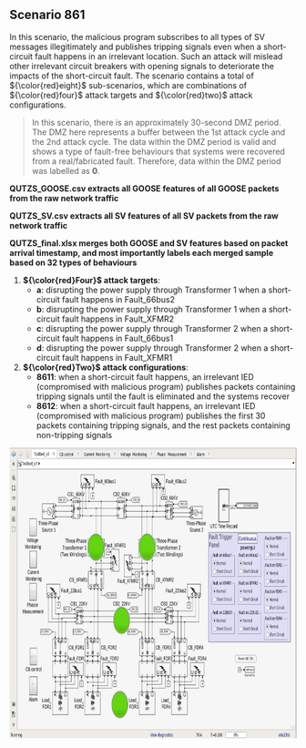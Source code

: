## Scenario 861
In this scenario, the malicious program subscribes to all types of SV messages illegitimately and publishes tripping signals even when a short-circuit fault happens in an irrelevant location. Such an attack will mislead other irrelevant circuit breakers with opening signals to deteriorate the impacts of the short-circuit fault. The scenario contains a total of ${\color{red}eight}$ sub-scenarios, which are combinations of ${\color{red}four}$ attack targets and ${\color{red}two}$ attack configurations.

> In this scenario, there is an approximately 30-second DMZ period. The DMZ here represents a buffer between the 1st attack cycle and the 2nd attack cycle. The data within the DMZ period is valid and shows a type of fault-free behaviours that systems were recovered from a real/fabricated fault. Therefore, data within the DMZ period was labelled as **0**.

**QUTZS_GOOSE.csv extracts all GOOSE features of all GOOSE packets from the raw network traffic**

**QUTZS_SV.csv extracts all SV features of all SV packets from the raw network traffic**

**QUTZS_final.xlsx merges both GOOSE and SV features based on packet arrival timestamp, and most importantly labels each merged sample based on 32 types of behaviours**

1. **${\color{red}Four}$ attack targets**: 
   - **a**: disrupting the power supply through Transformer 1 when a short-circuit fault happens in Fault_66bus2
   - **b**: disrupting the power supply through Transformer 1 when a short-circuit fault happens in Fault_XFMR2
   - **c**: disrupting the power supply through Transformer 2 when a short-circuit fault happens in Fault_66bus1
   - **d**: disrupting the power supply through Transformer 2 when a short-circuit fault happens in Fault_XFMR1
2. **${\color{red}Two}$ attack configurations**:
   - **8611**: when a short-circuit fault happens, an irrelevant IED (compromised with malicious program) publishes packets containing tripping signals until the fault is eliminated and the systems recover
   - **8612**: when a short-circuit fault happens, an irrelevant IED (compromised with malicious program) publishes the first 30 packets containing tripping signals, and the rest packets containing non-tripping signals

<img src="https://github.com/CSCRC-SCREED/QUT-ZSS-2023/blob/main/PrimaryPlant.jpg" alt="" width="800" height="510" />
